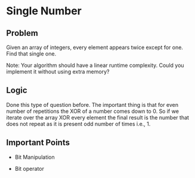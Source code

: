 # Single Number

## Problem

Given an array of integers, every element appears twice except for one. Find that single one.

Note: Your algorithm should have a linear runtime complexity. Could you implement it without using extra memory?

## Logic

Done this type of question before. The important thing is that for even number of repetitions the XOR of a number comes down to 0. So if we iterate over the array XOR every element the final result is the number that does not repeat as it is present odd number of times i.e., 1.

## Important Points

- Bit Manipulation

- Bit operator